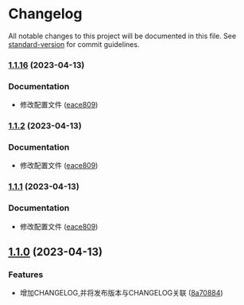 # Changelog

All notable changes to this project will be documented in this file. See [standard-version](https://github.com/conventional-changelog/standard-version) for commit guidelines.

### [1.1.16](https://github.com/shenyWill/vue-virtual-cascader/compare/v1.1.13...v1.1.16) (2023-04-13)


### Documentation

* 修改配置文件 ([eace809](https://github.com/shenyWill/vue-virtual-cascader/commit/eace80988d2ca0deaff51371f4b637cf6089bd4b))

### [1.1.2](https://github.com/shenyWill/vue-virtual-cascader/compare/v1.1.13...v1.1.2) (2023-04-13)


### Documentation

* 修改配置文件 ([eace809](https://github.com/shenyWill/vue-virtual-cascader/commit/eace80988d2ca0deaff51371f4b637cf6089bd4b))

### [1.1.1](https://github.com/shenyWill/vue-virtual-cascader/compare/v1.1.13...v1.1.1) (2023-04-13)


### Documentation

* 修改配置文件 ([eace809](https://github.com/shenyWill/vue-virtual-cascader/commit/eace80988d2ca0deaff51371f4b637cf6089bd4b))


## [1.1.0](https://github.com/shenyWill/vue-virtual-cascader/compare/v1.0.7...v1.1.0) (2023-04-13)


### Features

* 增加CHANGELOG,并将发布版本与CHANGELOG关联 ([8a70884](https://github.com/shenyWill/vue-virtual-cascader/commit/8a70884af5d6b23e49c726fbac05ceb2b47d966f))
